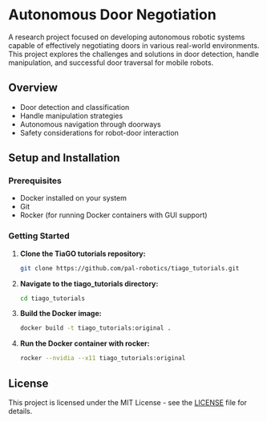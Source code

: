 # Autonomous Door Negotiation

A research project focused on developing autonomous robotic systems capable of effectively negotiating doors in various real-world environments. This project explores the challenges and solutions in door detection, handle manipulation, and successful door traversal for mobile robots.

## Overview

- Door detection and classification
- Handle manipulation strategies
- Autonomous navigation through doorways
- Safety considerations for robot-door interaction

## Setup and Installation

### Prerequisites

- Docker installed on your system
- Git
- Rocker (for running Docker containers with GUI support)

### Getting Started

1. **Clone the TiaGO tutorials repository:**

   ```bash
   git clone https://github.com/pal-robotics/tiago_tutorials.git
   ```

2. **Navigate to the tiago_tutorials directory:**

   ```bash
   cd tiago_tutorials
   ```

3. **Build the Docker image:**

   ```bash
   docker build -t tiago_tutorials:original .
   ```

4. **Run the Docker container with rocker:**

   ```bash
   rocker --nvidia --x11 tiago_tutorials:original
   ```

## License

This project is licensed under the MIT License - see the [LICENSE](LICENSE) file for details.